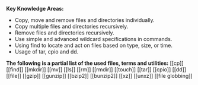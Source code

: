 **Key Knowledge Areas:**

- Copy, move and remove files and directories individually.
- Copy multiple files and directories recursively.
- Remove files and directories recursively.
- Use simple and advanced wildcard specifications in commands.
- Using find to locate and act on files based on type, size, or time.
- Usage of tar, cpio and dd.

**The following is a partial list of the used files, terms and utilities:**
[[cp]]
[[find]]
[[mkdir]]
[[mv]]
[[ls]]
[[rm]]
[[rmdir]]
[[touch]]
[[tar]]
[[cpio]]
[[dd]]
[[file]]
[[gzip]]
[[gunzip]]
[[bzip2]]
[[bunzip2]]
[[xz]]
[[unxz]]
[[file globbing]]